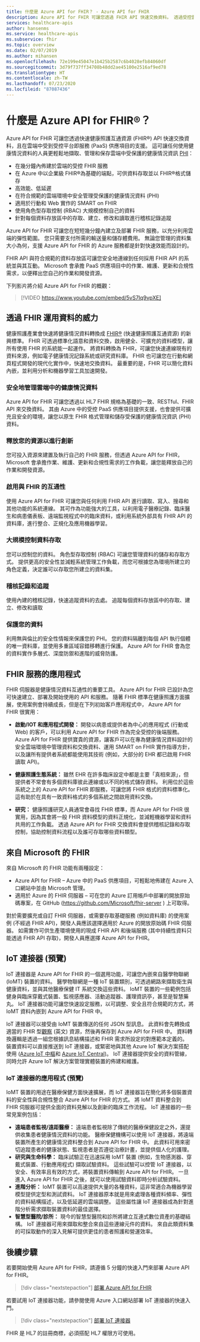 ```yaml
---
title: 什麼是 Azure API for FHIR？ - Azure API for FHIR
description: Azure API for FHIR 可讓您透過 FHIR API 快速交換資料。 透過受控雲端服務，內嵌、管理及保存受保護的健康情況資訊 PHI。
services: healthcare-apis
author: hansenms
ms.service: healthcare-apis
ms.subservice: fhir
ms.topic: overview
ms.date: 02/07/2019
ms.author: mihansen
ms.openlocfilehash: 72e199e45047e1b425b2587c6b4028efb84060df
ms.sourcegitcommit: 3d79f737ff34708b48dd2ae45100e2516af9ed78
ms.translationtype: HT
ms.contentlocale: zh-TW
ms.lasthandoff: 07/23/2020
ms.locfileid: "87087436"
---
```

# <a name="what-is-azure-api-for-fhirreg"></a>什麼是 Azure API for FHIR&reg;？

Azure API for FHIR 可讓您透過快速健康照護互通資源 (FHIR®) API 快速交換資料，且在雲端中受到受控平台即服務 (PaaS) 供應項目的支援。 這可讓任何使用健康情況資料的人員更輕鬆地擷取、管理和保存雲端中受保護的健康情況資訊 [PHI](https://www.hhs.gov/answers/hipaa/what-is-phi/index.html)： 

- 在幾分鐘內佈建於雲端的受控 FHIR 服務 
- 在 Azure 中以企業級 FHIR®為基礎的端點，可供資料存取並以 FHIR®格式儲存
- 高效能、低延遲
- 在符合規範的雲端環境中安全管理受保護的健康情況資料 (PHI)
- 適用於行動和 Web 實作的 SMART on FHIR
- 使用角色型存取控制 (RBAC) 大規模控制自己的資料
- 針對每個資料存放區中的存取、建立、修改和讀取進行稽核記錄追蹤

Azure API for FHIR 可讓您在短短幾分鐘內建立及部署 FHIR 服務，以充分利用雲端的彈性範圍。  您只需要支付所需的輸送量和儲存體費用。 無論您管理的資料集大小為何，支援 Azure API for FHIR 的 Azure 服務都是針對快速效能而設計的。

FHIR API 與符合規範的資料存放區可讓您安全地連線到任何採用 FHIR API 的系統並與其互動。  Microsoft 會承擔 PaaS 供應項目中的作業、維護、更新和合規性需求，以便釋出您自己的作業和開發資源。 

下列影片將介紹 Azure API for FHIR 的概觀：

>[!VIDEO https://www.youtube.com/embed/5vS7Iq9vpXE]

## <a name="leveraging-the-power-of-your-data-with-fhir"></a>透過 FHIR 運用資料的威力

健康照護產業會快速將健康情況資料轉換成 [FHIR&reg;](https://hl7.org/fhir) (快速健康照護互通資源) 的新興標準。 FHIR 可透過標準化語意和資料交換，啟用健全、可擴充的資料模型，讓所有使用 FHIR 的系統能一起運作。  將資料轉換為 FHIR，可讓您快速連線現有的資料來源，例如電子健康情況記錄系統或研究資料庫。 FHIR 也可讓您在行動和網頁程式開發的現代化實作中，快速地交換資料。 最重要的是，FHIR 可以簡化資料內嵌，並利用分析和機器學習工具加速開發。  

### <a name="securely-manage-health-data-in-the-cloud"></a>安全地管理雲端中的健康情況資料

Azure API for FHIR 可讓您透過以 HL7 FHIR 規格為基礎的一致、RESTful、FHIR API 來交換資料。 其由 Azure 中的受控 PaaS 供應項目提供支援，也會提供可擴充且安全的環境，讓您以原生 FHIR 格式管理和儲存受保護的健康情況資訊 (PHI) 資料。  

### <a name="free-up-your-resources-to-innovate"></a>釋放您的資源以進行創新

您可投入資源來建置及執行自己的 FHIR 服務，但透過 Azure API for FHIR，Microsoft 會承擔作業、維護、更新和合規性需求的工作負載，讓您能釋放自己的作業和開發資源。

### <a name="enable-interoperability-with-fhir"></a>啟用與 FHIR 的互通性

使用 Azure API for FHIR 可讓您與任何利用 FHIR API 進行讀取、寫入、搜尋和其他功能的系統連線。  其可作為功能強大的工具，以利用電子醫療記錄、臨床醫生和病患儀表板、遠端監視程式中的臨床資料，或利用系統外部具有 FHIR API 的資料庫，進行整合、正規化及應用機器學習。

### <a name="control-data-access-at-scale"></a>大規模控制資料存取

您可以控制您的資料。 角色型存取控制 (RBAC) 可讓您管理資料的儲存和存取方式。  提供更高的安全性並減輕系統管理工作負載，而您可根據您為環境所建立的角色定義，決定誰可以存取您所建立的資料集。  

### <a name="audit-logs-and-tracking"></a>稽核記錄和追蹤 

使用內建的稽核記錄，快速追蹤資料的去處。 追蹤每個資料存放區中的存取、建立、修改和讀取

### <a name="secure-your-data"></a>保護您的資料

利用無與倫比的安全性情報來保護您的 PHI。  您的資料隔離到每個 API 執行個體的唯一資料庫，並使用多重區域容錯移轉進行保護。 Azure API for FHIR 會為您的資料實作多層式、深度防禦和進階的威脅防護。  

## <a name="applications-for-a-fhir-service"></a>FHIR 服務的應用程式

FHIR 伺服器是健康情況資料互通性的重要工具。  Azure API for FHIR 已設計為您可快速建立、部署及開始使用的 API 和服務。  隨著 FHIR 標準在健康照護方面擴展，使用案例會持續成長，但是在下列初始客戶應用程式中， Azure API for FHIR 很實用： 

- **啟動/IOT 和應用程式開發：** 開發以病患或提供者為中心的應用程式 (行動或 Web) 的客戶，可以利用 Azure API for FHIR 作為完全受控的後端服務。 Azure API for FHIR 提供寶貴的資源，讓客戶可以在專為健康情況資料設計的安全雲端環境中管理資料和交換資料、運用 SMART on FHIR 實作指導方針，以及讓所有提供者系統都能使用其技術 (例如，大部分的 EHR 都已啟用 FHIR 讀取 API)。   
- **健康照護生態系統：** 雖然 EHR 在許多臨床設定中都是主要「真相來源」，但提供者不常會有多個資料庫彼此連線或以不同的格式儲存資料。  利用位於這些系統之上的 Azure API for FHIR 即服務，可讓您將 FHIR 格式的資料標準化。  這有助於在具有一致資料格式的多個系統之間啟用資料交換。 

- **研究：** 健康照護研究人員通常會尋找 FHIR 標準，而 Azure API for FHIR 很實用，因為其會將一般 FHIR 資料模型的資料正規化，並減輕機器學習和資料共用的工作負載。
透過 Azure API for FHIR 交換資料會提供稽核記錄和存取控制，協助控制資料流程以及誰可存取哪些資料類型。 

## <a name="fhir-from-microsoft"></a>來自 Microsoft 的 FHIR

來自 Microsoft 的 FHIR 功能有兩種設定：

* Azure API for FHIR – Azure 中的 PaaS 供應項目，可輕鬆地佈建在 Azure 入口網站中並由 Microsoft 管理。
* 適用於 Azure 的 FHIR 伺服器 – 可在您的 Azure 訂用帳戶中部署的開放原始碼專案，在 GitHub (https://github.com/Microsoft/fhir-server ) 上可取得。

對於需要擴充或自訂 FHIR 伺服器，或需要存取基礎服務 (例如資料庫) 的使用案例 (不經過 FHIR API)，開發人員應該選擇適用於 Azure 的開放原始碼 FHIR 伺服器。   如需實作可供生產環境使用的現成 FHIR API 和後端服務 (其中持續性資料只能透過 FHIR API 存取)，開發人員應選擇 Azure API for FHIR。

## <a name="iot-connector-preview"></a>IoT 連接器 (預覽)

IoT 連接器是 Azure API for FHIR 的一個選用功能，可讓您內嵌來自醫學物聯網 (IoMT) 裝置的資料。 醫學物聯網是一種 IoT 裝置類別，可透過網路來擷取衛生與健康資料，並與其他醫療保健 IT 系統交換這些資料。 IoMT 裝置的一些範例包括健身與臨床穿戴式裝置、監視感應器、活動追蹤器、護理資訊亭，甚至是智慧藥丸。 IoT 連接器功能可讓您快速設定服務，以可調整、安全且符合規範的方式，將 IoMT 資料內嵌到 Azure API for FHIR 中。

IoT 連接器可以接受由 IoMT 裝置傳送的任何 JSON 型訊息。 此資料會先轉換成適當的 FHIR 型[觀察](https://www.hl7.org/fhir/observation.html) \(英文\) 資源，然後再保存到 Azure API for FHIR 中。 資料轉換邏輯是透過一組您根據訊息結構描述和 FHIR 需求所設定的對應範本定義的。 裝置資料可以直接推送到 IoT 連接器，或緊密地與其他 Azure IoT 解決方案搭配使用 ([Azure IoT 中樞](https://docs.microsoft.com/azure/iot-hub/)和 [Azure IoT Central](https://docs.microsoft.com/azure/iot-central/))。 IoT 連接器提供安全的資料管線，同時允許 Azure IoT 解決方案管理實體裝置的佈建和維護。

### <a name="applications-of-iot-connector-preview"></a>IoT 連接器的應用程式 (預覽)

IoMT 裝置的用途在醫療保健方面快速擴展，而 IoT 連接器旨在簡化將多個裝置資料的安全性與合規性整合 Azure API for FHIR 的方式。 將 IoMT 資料整合到 FHIR 伺服器可提供全面的資料見解以及創新的臨床工作流程。 IoT 連接器的一些常見案例包括：
- **遠端患者監視/遠距醫療：** 遠端患者監視除了傳統的醫療保健設定之外，還提供收集患者健康情況資料的功能。 醫療保健機構可以使用 IoT 連接器，將遠端裝置所產生的健康情況資料整合到 Azure API for FHIR 中。 此資料可用來密切追蹤患者的健康狀態、監視患者是否遵從治療計畫，並提供個人化的護理。
- **研究與生命科學：** 臨床試驗正在迅速採用 IoMT 裝置 (例如，生物感測器、穿戴式裝置、行動應用程式) 擷取試驗資料。 這些試驗可以控管 IoT 連接器，以安全、有效率且有效的方式，將裝置資料傳輸到 Azure API for FHIR。 一旦進入 Azure API for FHIR 之後，就可以使用試驗資料即時分析試驗資料。
- **進階分析：** IoMT 裝置可以高速提供大量的各種資料，這非常適合為機器學習模型提供定型和測試資料。 IoT 連接器原本就是用來處理各種資料頻率、彈性的資料結構描述，以及低延遲的雲端調整。 這些屬性讓 IoT 連接器成為針對進階分析需求擷取裝置資料的最佳選擇。
- **智慧型醫院/診所：** 現今的智慧型醫院和診所將建立互連式數位資產的基礎結構。 IoT 連接器可用來擷取和整合來自這些連線元件的資料。 來自此類資料集的可採取動作的深入見解可提供更佳的患者照護和營運效率。

## <a name="next-steps"></a>後續步驟

若要開始使用 Azure API for FHIR，請遵循 5 分鐘的快速入門來部署 Azure API for FHIR。

>[!div class="nextstepaction"]
>[部署 Azure API for FHIR](fhir-paas-portal-quickstart.md)

若要試用 IoT 連接器功能，請參閱使用 Azure 入口網站部署 IoT 連接器的快速入門。

>[!div class="nextstepaction"]
>[部署 IoT 連接器](iot-fhir-portal-quickstart.md)


FHIR 是 HL7 的註冊商標，必須搭配 HL7 權限方可使用。
